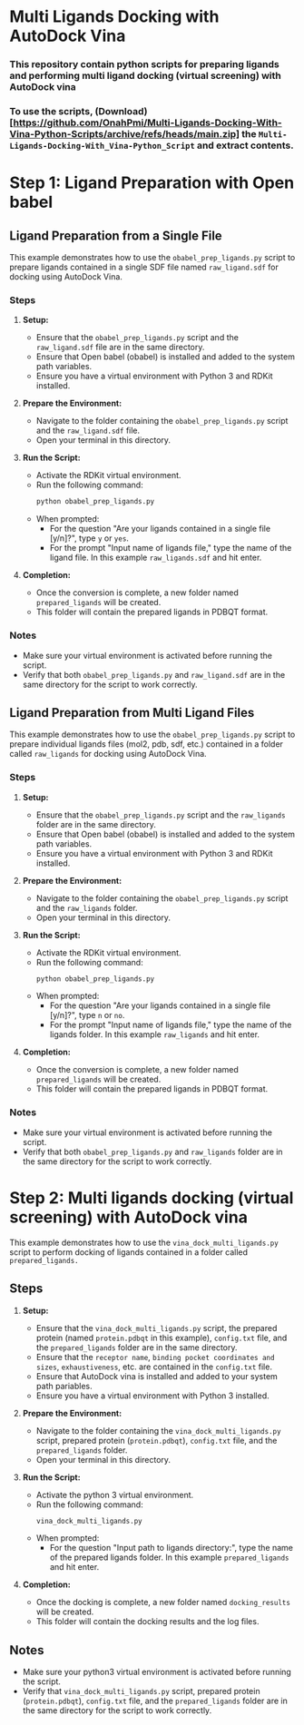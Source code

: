 # Multi Ligands Docking with AutoDock Vina
### This repository contain python scripts for preparing ligands and performing multi ligand docking (virtual screening) with AutoDock vina

### To use the scripts, (Download)[https://github.com/OnahPmi/Multi-Ligands-Docking-With-Vina-Python-Scripts/archive/refs/heads/main.zip] the `Multi-Ligands-Docking-With_Vina-Python_Script` and extract contents.

# Step 1: Ligand Preparation with Open babel

## Ligand Preparation from a Single File

This example demonstrates how to use the `obabel_prep_ligands.py` script to prepare ligands contained in a single SDF file named `raw_ligand.sdf` for docking using AutoDock Vina.

### Steps

1. **Setup:**
   - Ensure that the `obabel_prep_ligands.py` script and the `raw_ligand.sdf` file are in the same directory.
   - Ensure that Open babel (obabel) is installed and added to the system path variables.
   - Ensure you have a virtual environment with Python 3 and RDKit installed.

3. **Prepare the Environment:**
   - Navigate to the folder containing the `obabel_prep_ligands.py` script and the `raw_ligand.sdf` file.
   - Open your terminal in this directory.

4. **Run the Script:**
   - Activate the RDKit virtual environment.
   - Run the following command:
     ```bash
     python obabel_prep_ligands.py
     ```
   - When prompted:
     - For the question "Are your ligands contained in a single file [y/n]?", type `y` or `yes`.
     - For the prompt "Input name of ligands file," type the name of the ligand file. In this example `raw_ligands.sdf` and hit enter.

5. **Completion:**
   - Once the conversion is complete, a new folder named `prepared_ligands` will be created.
   - This folder will contain the prepared ligands in PDBQT format.

### Notes
- Make sure your virtual environment is activated before running the script.
- Verify that both `obabel_prep_ligands.py` and `raw_ligand.sdf` are in the same directory for the script to work correctly.

## Ligand Preparation from Multi Ligand Files

This example demonstrates how to use the `obabel_prep_ligands.py` script to prepare individual ligands files (mol2, pdb, sdf, etc.) contained in a folder called `raw_ligands` for docking using AutoDock Vina.

### Steps

1. **Setup:**
   - Ensure that the `obabel_prep_ligands.py` script and the `raw_ligands` folder are in the same directory.
   - Ensure that Open babel (obabel) is installed and added to the system path variables.
   - Ensure you have a virtual environment with Python 3 and RDKit installed.

2. **Prepare the Environment:**
   - Navigate to the folder containing the `obabel_prep_ligands.py` script and the `raw_ligands` folder.
   - Open your terminal in this directory.

3. **Run the Script:**
   - Activate the RDKit virtual environment.
   - Run the following command:
     ```bash
     python obabel_prep_ligands.py
     ```
   - When prompted:
     - For the question "Are your ligands contained in a single file [y/n]?", type `n` or `no`.
     - For the prompt "Input name of ligands file," type the name of the ligands folder. In this example `raw_ligands` and hit enter.

4. **Completion:**
   - Once the conversion is complete, a new folder named `prepared_ligands` will be created.
   - This folder will contain the prepared ligands in PDBQT format.

### Notes
- Make sure your virtual environment is activated before running the script.
- Verify that both `obabel_prep_ligands.py` and `raw_ligands` folder are in the same directory for the script to work correctly.

# Step 2: Multi ligands docking (virtual screening) with AutoDock vina

This example demonstrates how to use the `vina_dock_multi_ligands.py` script to perform docking of ligands contained in a folder called `prepared_ligands.`

## Steps

1. **Setup:**
   - Ensure that the `vina_dock_multi_ligands.py` script, the prepared protein (named `protein.pdbqt` in this example), `config.txt` file, and the `prepared_ligands` folder are in the same directory.
   - Ensure that the `receptor name`, `binding pocket coordinates and sizes`, `exhaustiveness`, etc. are contained in the `config.txt` file.
   - Ensure that AutoDock vina is installed and added to your system path pariables.
   - Ensure you have a virtual environment with Python 3 installed.

2. **Prepare the Environment:**
   - Navigate to the folder containing the `vina_dock_multi_ligands.py` script, prepared protein (`protein.pdbqt`), `config.txt` file, and the `prepared_ligands` folder.
   - Open your terminal in this directory.

3. **Run the Script:**
   - Activate the python 3 virtual environment.
   - Run the following command:
     ```bash
     vina_dock_multi_ligands.py
     ```
   - When prompted:
     - For the question "Input path to ligands directory:", type the name of the prepared ligands folder. In this example `prepared_ligands` and hit enter.

4. **Completion:**
   - Once the docking is complete, a new folder named `docking_results` will be created.
   - This folder will contain the docking results and the log files.

## Notes
- Make sure your python3 virtual environment is activated before running the script.
- Verify that `vina_dock_multi_ligands.py` script, prepared protein (`protein.pdbqt`), `config.txt` file, and the `prepared_ligands` folder are in the same directory for the script to work correctly.
